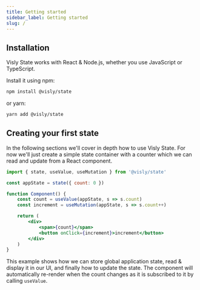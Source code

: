 ```yaml
---
title: Getting started
sidebar_label: Getting started
slug: /
---
```


## Installation

Visly State works with React & Node.js, whether you use JavaScript or TypeScript.

Install it using npm:

```sh
npm install @visly/state
```

or yarn:

```sh
yarn add @visly/state
```

## Creating your first state

In the following sections we'll cover in depth how to use Visly State. For now we'll just create a simple state container with a counter which we can read and update from a React component.

```jsx
import { state, useValue, useMutation } from '@visly/state'

const appState = state({ count: 0 })

function Component() {
    const count = useValue(appState, s => s.count)
    const increment = useMutation(appState, s => s.count++)

    return (
        <div>
            <span>{count}</span>
            <button onClick={increment}>increment</button>
        </div>
    )
}
```

This example shows how we can store global application state, read & display it in our UI, and finally how to update the state. The component will automatically re-render when the count changes as it is subscribed to it by calling `useValue`.

